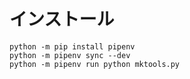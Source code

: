 # インストール

```
python -m pip install pipenv
python -m pipenv sync --dev
python -m pipenv run python mktools.py
```